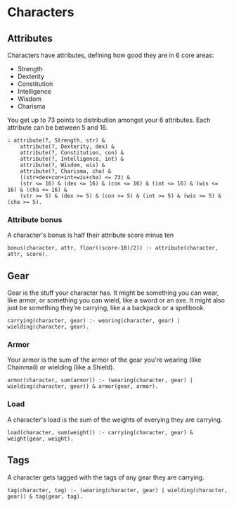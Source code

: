 # Characters

## Attributes

Characters have attributes, defining how good they are in 6 core areas:

- Strength
- Dexterity
- Constitution
- Intelligence
- Wisdom
- Charisma

You get up to 73 points to distribution amongst your 6 attributes.
Each attribute can be between 5 and 16.

```entish
∴ attribute(?, Strength, str) &
	attribute(?, Dexterity, dex) &
	attribute(?, Constitution, con) &
	attribute(?, Intelligence, int) &
	attribute(?, Wisdom, wis) &
	attribute(?, Charisma, cha) &
	((str+dex+con+int+wis+cha) <= 73) &
	(str <= 16) & (dex <= 16) & (con <= 16) & (int <= 16) & (wis <= 16) & (cha <= 16) &
	(str >= 5) & (dex >= 5) & (con >= 5) & (int >= 5) & (wis >= 5) & (cha >= 5).
```

### Attribute bonus

A character's bonus is half their attribute score minus ten

```entish
bonus(character, attr, floor((score-10)/2)) :- attribute(character, attr, score).
```

## Gear

Gear is the stuff your character has. It might be something you can wear, like armor, or something
you can wield, like a sword or an axe. It might also just be something they're carrying, like a
a backpack or a spellbook.

```entish
carrying(character, gear) :- wearing(character, gear) | wielding(character, gear).
```

### Armor

Your armor is the sum of the armor of the gear you're wearing (like Chainmail) or wielding (like a Shield).

```entish
armor(character, sum(armor)) :- (wearing(character, gear) | wielding(character, gear)) & armor(gear, armor).
```

### Load

A character's load is the sum of the weights of everying they are carrying.

```entish
load(character, sum(weight)) :- carrying(character, gear) & weight(gear, weight).
```

## Tags

A character gets tagged with the tags of any gear they are carrying.

```entish
tag(character, tag) :- (wearing(character, gear) | wielding(character, gear)) & tag(gear, tag).
```

